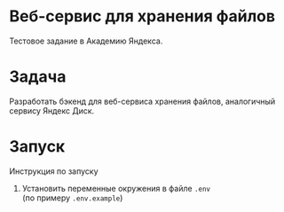 # Веб-сервис для хранения файлов
Тестовое задание в Академию Яндекса.

# Задача
Разработать бэкенд для веб-сервиса хранения файлов, аналогичный сервису Яндекс Диск.

# Запуск
Инструкция по запуску
1. Установить переменные окружения в файле `.env`  
(по примеру `.env.example`)
